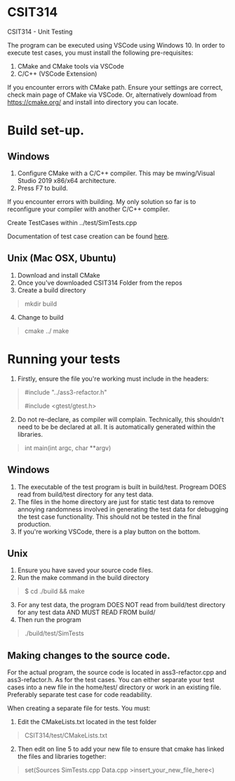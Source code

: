 # CSIT314
CSIT314 - Unit Testing

The program can be executed using VSCode using Windows 10.
In order to execute test cases, you must install the following pre-requisites:

1. CMake and CMake tools via VSCode
2. C/C++ (VSCode Extension)

If you encounter errors with CMake path. Ensure your settings are correct, check main page of CMake via VSCode. 
Or, alternatively download from https://cmake.org/ and install into directory you can locate.

# Build set-up.
## Windows

1. Configure CMake with a C/C++ compiler. This may be mwing/Visual Studio 2019 x86/x64 architecture.
2. Press F7 to build.

If you encounter errors with building. My only solution so far is to reconfigure your compiler with another C/C++ compiler.

Create TestCases within ../test/SimTests.cpp

Documentation of test case creation can be found [here](https://google.github.io/googletest/).

## Unix (Mac OSX, Ubuntu)
1. Download and install CMake
2. Once you've downloaded CSIT314 Folder from the repos
3. Create a build directory 
> mkdir build
4. Change to build
> cmake ../
> make

# Running your tests
1. Firstly, ensure the file you're working must include in the headers:
> #include "../ass3-refactor.h"
> 
> #include <gtest/gtest.h>
2. Do not re-declare, as compiler will complain. Technically, this shouldn't need to be be declared at all. It is automatically generated within the libraries.
> int main(int argc, char **argv)

## Windows
1. The executable of the test program is built in build/test. Progream DOES read from build/test directory for any test data.
2. The files in the home directory are just for static test data to remove annoying randomness involved in generating the test data for debugging the test case functionality. This should not be tested in the final production.
3. If you're working VSCode, there is a play button on the bottom.

## Unix
1. Ensure you have saved your source code files.
2. Run the make command in the build directory
> $ cd ./build && make
3. For any test data, the program DOES NOT read from build/test directory for any test data AND MUST READ FROM build/
3. Then run the program
> ./build/test/SimTests

## Making changes to the source code.
For the actual program, the source code is located in ass3-refactor.cpp and ass3-refactor.h.
As for the test cases. You can either separate your test cases into a new file in the home/test/ directory or work in an existing file. Preferably separate test case for code readability.

When creating a separate file for tests. You must:
1. Edit the CMakeLists.txt located in the test folder 
> CSIT314/test/CMakeLists.txt
2. Then edit on line 5 to add your new file to ensure that cmake has linked the files and libraries together:
> set(Sources SimTests.cpp Data.cpp >insert_your_new_file_here<)
